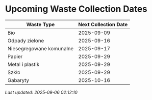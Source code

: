 # Upcoming Waste Collection Dates

| Waste Type | Next Collection Date |
|------------|----------------------|
| Bio | 2025-09-09 |
| Odpady zielone | 2025-09-16 |
| Niesegregowane komunalne | 2025-09-17 |
| Papier | 2025-09-29 |
| Metal i plastik | 2025-09-29 |
| Szkło | 2025-09-29 |
| Gabaryty | 2025-10-16 |


*Last updated: 2025-09-06 02:12:10*
